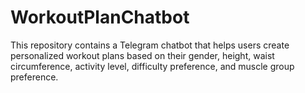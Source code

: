 # WorkoutPlanChatbot
This repository contains a Telegram chatbot that helps users create personalized workout plans based on their gender, height, waist circumference, activity level, difficulty preference, and muscle group preference.
